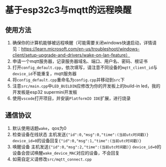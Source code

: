 # 基于esp32c3与mqtt的远程唤醒
## 使用方法
1. 确保你的计算机能够被远程唤醒（可能需要关闭windows快速启动，详情请见：https://learn.microsoft.com/en-us/troubleshoot/windows-client/setup-upgrade-and-drivers/wake-on-lan-feature）
2. 申请一个mqtt服务器，记录服务器域名、端口、用户名、密码、根证书
3. 打开`config_default.cpp`，依次填写，请注意不同设备的`mqtt_client_id`与`device_id`不能重复，mqtt服务器
4. 将`config_default.cpp`重命名为`config.cpp`并移动到`src`下
5. 注意`src/main.cpp`中`LED_BUILDIN`应修改为你的开发板上的build-in led，我的开发板是esp32 supermini开发板
6. 使用`vscode`打开项目，并安装`PlatformIO IDE`扩展，进行烧录

## 通信协议
1. 默认使用话题`wake`，qos为0
2. 检查设备在线状态
    主机发送`{"id":0,"msg":0,"time":(当前utc时间戳)}`
    `device_id=0`的设备回复`{"id":0,"msg":1,"time":(当前utc时间戳)}`
3. 唤醒设备
    主机发送`{"id":0,"msg":2,"time":(当前utc时间戳)}`
    `device_id=0`的设备会尝试唤醒`wake_device_MAC`对应的设备，不会回复
4. 如需自定义请修改`src/mqtt_connect.cpp`